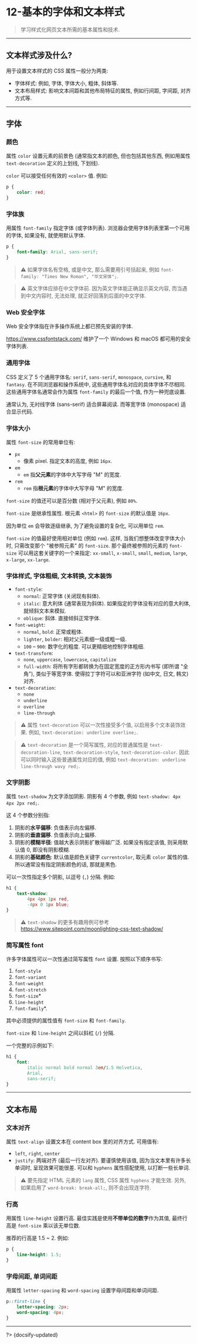 # 12-基本的字体和文本样式

> 学习样式化网页文本所需的基本属性和技术.

---

## 文本样式涉及什么?

用于设置文本样式的 CSS 属性一般分为两类:

- 字体样式: 例如, 字体, 字体大小, 粗体, 斜体等.
- 文本布局样式: 影响文本间距和其他布局特征的属性, 例如行间距, 字间距, 对齐方式等.

---

## 字体

### 颜色

属性 `color` 设置元素的前景色 (通常指文本的颜色, 但也包括其他东西, 例如用属性 `text-decoration` 定义的上划线, 下划线).

`color` 可以接受任何有效的 `<color>` 值. 例如:

```css
p {
    color: red;
}
```

### 字体族

用属性 `font-family` 指定字体 (或字体列表). 浏览器会使用字体列表里第一个可用的字体, 如果没有, 就使用默认字体.

```css
p {
    font-family: Arial, sans-serif;
}
```

> ⚠️ 如果字体名有空格, 或是中文, 那么需要用引号括起来, 例如 `font-family: "Times New Roman", "华文宋体";`.

> ⚠️ 英文字体应排在中文字体前. 因为英文字体能正确显示英文内容, 而当遇到中文内容时, 无法处理, 就正好回落到后面的中文字体.

### Web 安全字体

Web 安全字体指在许多操作系统上都已预先安装的字体.

<https://www.cssfontstack.com/> 维护了一个 Windows 和 macOS 都可用的安全字体列表.

### 通用字体

CSS 定义了 5 个通用字体名: `serif`, `sans-serif`, `monospace`, `cursive`, 和 `fantasy`. 在不同浏览器和操作系统中, 这些通用字体名对应的具体字体不尽相同. 这些通用字体名通常会作为属性 `font-family` 的最后一个值, 作为一种兜底设置.

通常认为, 无衬线字体 (sans-serif) 适合屏幕阅读. 而等宽字体 (monospace) 适合显示代码.

### 字体大小

属性 `font-size` 的常用单位有:

- `px`
  - 像素 pixel. 指定文本的高度, 例如 `16px`.
- `em`
  - `em` 指**父元素**的字体中大写字母 "M" 的宽度.
- `rem`
  - `rem` 指**根元素**的字体中大写字母 "M" 的宽度.

`font-size` 的值还可以是百分数 (相对于父元素), 例如 `80%`.

`font-size` 是继承性属性. 根元素 `<html>` 的 `font-size` 的默认值是 `16px`.

因为单位 `em` 会导致逐级继承, 为了避免设置的复杂化, 可以用单位 `rem`.

`font-size` 的值最好使用相对单位 (例如 `rem`). 这样, 当我们想整体改变字体大小时, 只需改变那个 "被参照元素" 的 `font-size`. 那个最终被参照的元素的 `font-size` 可以用这套关键字的一个来指定: `xx-small`, `x-small`, `small`, `medium`, `large`, `x-large`, `xx-large`.

### 字体样式, 字体粗细, 文本转换, 文本装饰

- `font-style`:
  - `normal`: 正常字体 (关闭现有斜体).
  - `italic`: 意大利体 (通常表现为斜体). 如果指定的字体没有对应的意大利体, 就倾斜文本来模拟.
  - `oblique`: 斜体. 直接倾斜正常字体.
- `font-weight`:
  - `normal`, `bold`: 正常或粗体.
  - `lighter`, `bolder`: 相对父元素细一级或粗一级.
  - `100` – `900`: 数字化的粗度. 可以更精细地控制字体粗细.
- `text-transform`:
  - `none`, `uppercase`, `lowercase`, `capitalize`
  - `full-width`: 将所有字形都转换为在固定宽度的正方形内书写 (即所谓 "全角"), 类似于等宽字体. 使得拉丁字符可以和亚洲字符 (如中文, 日文, 韩文) 对齐.
- `text-decoration`:
  - `none`
  - `underline`
  - `overline`
  - `line-through`

> ⚠️ 属性 `text-decoration` 可以一次性接受多个值, 以启用多个文本装饰效果. 例如, `text-decoration: underline overline;`.

> ⚠️ `text-decoration` 是一个简写属性, 对应的普通属性是 `text-decoration-line`, `text-decoration-style`, `text-decoration-color`. 因此可以同时输入这些普通属性对应的值, 例如 `text-decoration: underline line-through wavy red;`.

### 文字阴影

属性 `text-shadow` 为文字添加阴影. 阴影有 4 个参数, 例如 `text-shadow: 4px 4px 2px red;`.

这 4 个参数分别指:

1. 阴影的**水平偏移**: 负值表示向左偏移.
2. 阴影的**垂直偏移**. 负值表示向上偏移.
3. 阴影的**模糊半径**: 值越大表示阴影扩散得越广泛. 如果没有指定该值, 则采用默认值 0, 即没有阴影模糊.
4. 阴影的**基础颜色**: 默认值是颜色关键字 `currentcolor`, 取元素 `color` 属性的值. 所以通常没有指定阴影颜色的话, 那就是黑色.

可以一次性指定多个阴影, 以逗号 (`,`) 分隔. 例如:

```css
h1 {
    text-shadow:
        4px 4px 1px red,
        -4px 0 1px blue;
}
```

> ⚠️ `text-shadow` 的更多有趣用例可参考 <https://www.sitepoint.com/moonlighting-css-text-shadow/>

### 简写属性 font

许多字体属性可以一次性通过简写属性 `font` 设置. 按照以下顺序书写:

1. `font-style`
2. `font-variant`
3. `font-weight`
4. `font-stretch`
5. `font-size`*
6. `line-height`
7. `font-family`*.

其中必须提供的属性值有 `font-size` 和 `font-family`.

`font-size` 和 `line-height` 之间以斜杠 (`/`) 分隔.

一个完整的示例如下:

```css
h1 {
    font:
        italic normal bold normal 3em/1.5 Helvetica,
        Arial,
        sans-serif;
}
```

---

## 文本布局

### 文本对齐

属性 `text-align` 设置文本在 content box 里的对齐方式. 可用值有:

- `left`, `right`, `center`
- `justify`: 两端对齐 (最后一行左对齐). 要谨慎使用该值, 因为当文本里有许多长单词时, 呈现效果可能很差. 可以和 `hyphens` 属性搭配使用, 以打断一些长单词.

> ⚠️ 要先指定 HTML 元素的 `lang` 属性, CSS 属性 `hyphens` 才能生效. 另外, 如果启用了 `word-break: break-all;`, 则不会出现连字符.

### 行高

用属性 `line-height` 设置行高. 最佳实践是使用**不带单位的数字**作为其值, 最终行高是 `font-size` 乘以该无单位数.

推荐的行高是 1.5 ~ 2. 例如:

```css
p {
    line-height: 1.5;
}
```

### 字母间距, 单词间距

用属性 `letter-spacing` 和 `word-spacing` 设置字母间距和单词间距.

```css
p::first-line {
    letter-spacing: 2px;
    word-spacing: 4px;
}
```



---

?> {docsify-updated}